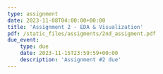 ```yaml
---
type: assignment
date: 2023-11-08T04:00:00+00:00
title: 'Assignment 2 - EDA & Visualization'
pdf: /static_files/assigments/2nd_assigment.pdf
due_event: 
    type: due
    date: 2023-11-15T23:59:59+00:00
    description: 'Assignment #2 due'
---
```

